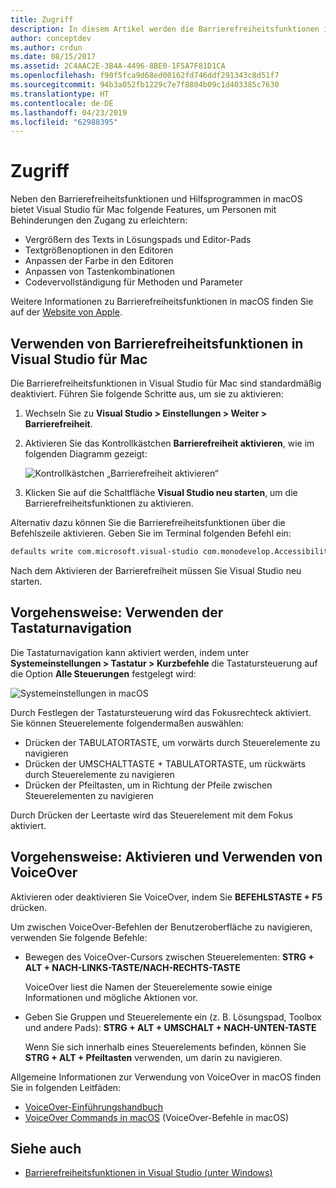 ```yaml
---
title: Zugriff
description: In diesem Artikel werden die Barrierefreiheitsfunktionen in Visual Studio für Mac eingeführt, und es wird erklärt, wie sie aktiviert werden können.
author: conceptdev
ms.author: crdun
ms.date: 08/15/2017
ms.assetid: 2C4AAC2E-3B4A-4496-8BE0-1F5A7F81D1CA
ms.openlocfilehash: f90f5fca9d68ed00162fd746ddf291343c8d51f7
ms.sourcegitcommit: 94b3a052fb1229c7e7f8804b09c1d403385c7630
ms.translationtype: HT
ms.contentlocale: de-DE
ms.lasthandoff: 04/23/2019
ms.locfileid: "62988395"
---
```

# <a name="accessibility"></a>Zugriff

Neben den Barrierefreiheitsfunktionen und Hilfsprogrammen in macOS bietet Visual Studio für Mac folgende Features, um Personen mit Behinderungen den Zugang zu erleichtern:

- Vergrößern des Texts in Lösungspads und Editor-Pads
- Textgrößenoptionen in den Editoren
- Anpassen der Farbe in den Editoren
- Anpassen von Tastenkombinationen
- Codevervollständigung für Methoden und Parameter

Weitere Informationen zu Barrierefreiheitsfunktionen in macOS finden Sie auf der [Website von Apple](https://www.apple.com/accessibility/mac/).

## <a name="using-accessibility-features-in-visual-studio-for-mac"></a>Verwenden von Barrierefreiheitsfunktionen in Visual Studio für Mac

Die Barrierefreiheitsfunktionen in Visual Studio für Mac sind standardmäßig deaktiviert. Führen Sie folgende Schritte aus, um sie zu aktivieren:

1. Wechseln Sie zu **Visual Studio > Einstellungen > Weiter > Barrierefreiheit**.

2. Aktivieren Sie das Kontrollkästchen **Barrierefreiheit aktivieren**, wie im folgenden Diagramm gezeigt:

    ![Kontrollkästchen „Barrierefreiheit aktivieren“](media/accessibility-image1.png)

3. Klicken Sie auf die Schaltfläche **Visual Studio neu starten**, um die Barrierefreiheitsfunktionen zu aktivieren.

Alternativ dazu können Sie die Barrierefreiheitsfunktionen über die Befehlszeile aktivieren. Geben Sie im Terminal folgenden Befehl ein:

```bash
defaults write com.microsoft.visual-studio com.monodevelop.AccessibilityEnabled 1
```

Nach dem Aktivieren der Barrierefreiheit müssen Sie Visual Studio neu starten.

## <a name="how-to-use-keyboard-navigation"></a>Vorgehensweise: Verwenden der Tastaturnavigation

Die Tastaturnavigation kann aktiviert werden, indem unter **Systemeinstellungen > Tastatur > Kurzbefehle** die Tastatursteuerung auf die Option **Alle Steuerungen** festgelegt wird:

![Systemeinstellungen in macOS](media/accessibility-image2.png)

Durch Festlegen der Tastatursteuerung wird das Fokusrechteck aktiviert. Sie können Steuerelemente folgendermaßen auswählen:

- Drücken der TABULATORTASTE, um vorwärts durch Steuerelemente zu navigieren
- Drücken der UMSCHALTTASTE + TABULATORTASTE, um rückwärts durch Steuerelemente zu navigieren
- Drücken der Pfeiltasten, um in Richtung der Pfeile zwischen Steuerelementen zu navigieren

Durch Drücken der Leertaste wird das Steuerelement mit dem Fokus aktiviert.

## <a name="how-to-enable-and-use-voice-over"></a>Vorgehensweise: Aktivieren und Verwenden von VoiceOver

Aktivieren oder deaktivieren Sie VoiceOver, indem Sie **BEFEHLSTASTE + F5** drücken.

Um zwischen VoiceOver-Befehlen der Benutzeroberfläche zu navigieren, verwenden Sie folgende Befehle:

- Bewegen des VoiceOver-Cursors zwischen Steuerelementen: **STRG + ALT + NACH-LINKS-TASTE/NACH-RECHTS-TASTE**

   VoiceOver liest die Namen der Steuerelemente sowie einige Informationen und mögliche Aktionen vor.

- Geben Sie Gruppen und Steuerelemente ein (z. B. Lösungspad, Toolbox und andere Pads): **STRG + ALT + UMSCHALT + NACH-UNTEN-TASTE**

   Wenn Sie sich innerhalb eines Steuerelements befinden, können Sie **STRG + ALT + Pfeiltasten** verwenden, um darin zu navigieren.

Allgemeine Informationen zur Verwendung von VoiceOver in macOS finden Sie in folgenden Leitfäden:

- [VoiceOver-Einführungshandbuch](https://help.apple.com/voiceover/info/guide/10.12/)
- [VoiceOver Commands in macOS](http://lab.dotjay.com/notes/voiceover-commands/) (VoiceOver-Befehle in macOS)

## <a name="see-also"></a>Siehe auch

- [Barrierefreiheitsfunktionen in Visual Studio (unter Windows)](/visualstudio/ide/reference/accessibility-features-of-visual-studio)